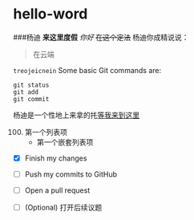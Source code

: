# hello-word
###杨迪
**来这里度假**
*你好*
~~在这个定法~~
杨迪你成精说说：
>在云端

`treojeicnein`
Some basic Git commands are:
```
git status
git add
git commit
```
杨迪是一个性地上来拿的扥[等我来到这里](www.hao123.com)

100. 第一个列表项
     - 第一个嵌套列表项

- [x] Finish my changes
- [ ] Push my commits to GitHub
- [ ] Open a pull request

- [ ] \(Optional) 打开后续议题

